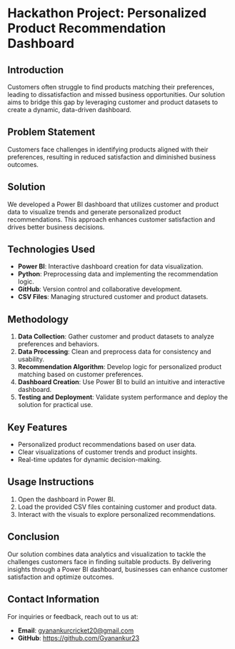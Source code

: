# Hackathon Project: Personalized Product Recommendation Dashboard

## Introduction
Customers often struggle to find products matching their preferences, leading to dissatisfaction and missed business opportunities. Our solution aims to bridge this gap by leveraging customer and product datasets to create a dynamic, data-driven dashboard.

## Problem Statement
Customers face challenges in identifying products aligned with their preferences, resulting in reduced satisfaction and diminished business outcomes.

## Solution
We developed a Power BI dashboard that utilizes customer and product data to visualize trends and generate personalized product recommendations. This approach enhances customer satisfaction and drives better business decisions.

## Technologies Used
- **Power BI**: Interactive dashboard creation for data visualization.
- **Python**: Preprocessing data and implementing the recommendation logic.
- **GitHub**: Version control and collaborative development.
- **CSV Files**: Managing structured customer and product datasets.

## Methodology
1. **Data Collection**: Gather customer and product datasets to analyze preferences and behaviors.
2. **Data Processing**: Clean and preprocess data for consistency and usability.
3. **Recommendation Algorithm**: Develop logic for personalized product matching based on customer preferences.
4. **Dashboard Creation**: Use Power BI to build an intuitive and interactive dashboard.
5. **Testing and Deployment**: Validate system performance and deploy the solution for practical use.

## Key Features
- Personalized product recommendations based on user data.
- Clear visualizations of customer trends and product insights.
- Real-time updates for dynamic decision-making.

## Usage Instructions
1. Open the dashboard in Power BI.
2. Load the provided CSV files containing customer and product data.
3. Interact with the visuals to explore personalized recommendations.

## Conclusion
Our solution combines data analytics and visualization to tackle the challenges customers face in finding suitable products. By delivering insights through a Power BI dashboard, businesses can enhance customer satisfaction and optimize outcomes.

## Contact Information
For inquiries or feedback, reach out to us at:  
- **Email**: gyanankurcricket20@gmail.com 
- **GitHub**: https://github.com/Gyanankur23

